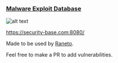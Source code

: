 ### [Malware Exploit Database](https://security-base.com:8080/)

![alt text](http://i.imgur.com/3dYszDH.png)

https://security-base.com:8080/

Made to be used by [Raneto](https://github.com/gilbitron/Raneto).


Feel free to make a PR to add vulnerabilities.
